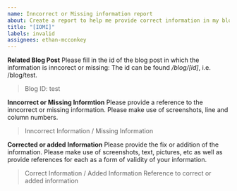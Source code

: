 ```yaml
---
name: Inncorrect or Missing information report
about: Create a report to help me provide correct information in my blogs
title: "[IOMI]"
labels: invalid
assignees: ethan-mcconkey
---
```


**Related Blog Post**
Please fill in the id of the blog post in which the information is inncorect or missing:
The id can be found _/blog/[id]_, i.e. /blog/test.

> Blog ID: test

**Inncorrect or Missing Informtion**
Please provide a reference to the inncorrect or missing information. Please make use of screenshots, line and column numbers.

> Inncorrect Information / Missing Information

**Corrected or added Information**
Please provide the fix or addition of the information. Please make use of screenshots, text, pictures, etc as well as provide references for each as a form of validity of your information.

> Correct Information / Added Information
> Reference to correct or added information
